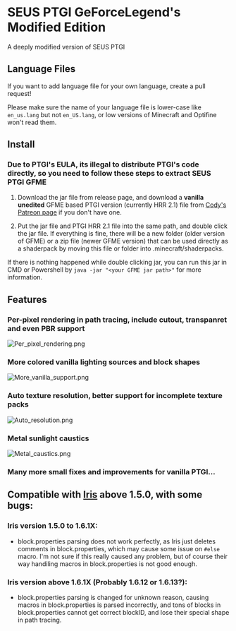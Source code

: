 
# SEUS PTGI GeForceLegend's Modified Edition

A deeply modified version of SEUS PTGI

## Language Files

If you want to add language file for your own language, create a pull request!

Please make sure the name of your language file is lower-case like `en_us.lang` but not `en_US.lang`, or low versions of Minecraft and Optifine won't read them.

## Install

### Due to PTGI's EULA, its illegal to distribute PTGI's code directly, so you need to follow these steps to extract SEUS PTGI GFME

1. Download the jar file from release page, and download a **vanilla unedited** GFME based PTGI version (currently HRR 2.1) file from [Cody's Patreon page](https://www.patreon.com/sonicether/posts) if you don't have one.

2. Put the jar file and PTGI HRR 2.1 file into the same path, and double click the jar file. If everything is fine, there will be a new folder (older version of GFME) or a zip file (newer GFME version) that can be used directly as a shaderpack by moving this file or folder into .minecraft/shaderpacks.

If there is nothing happened while double clicking jar, you can run this jar in CMD or Powershell by `java -jar "<your GFME jar path>"` for more information.

## Features

### Per-pixel rendering in path tracing, include cutout, transpanret and even PBR support

![Per_pixel_rendering.png](Images/Per_pixel_rendering.png)

### More colored vanilla lighting sources and block shapes

![More_vanilla_support.png](Images/More_vanilla_support.png)

### Auto texture resolution, better support for incomplete texture packs

![Auto_resolution.png](Images/Auto_resolution.png)

### Metal sunlight caustics

![Metal_caustics.png](Images/Metal_caustics.png)

### Many more small fixes and improvements for vanilla PTGI...

## Compatible with [Iris](https://github.com/IrisShaders/Iris) above 1.5.0, with some bugs:

### Iris version 1.5.0 to 1.6.1X:

- block.properties parsing does not work perfectly, as Iris just deletes comments in block.properties, which may cause some issue on `#else` macro. I'm not sure if this really caused any problem, but of course their way handiling macros in block.properties is not good enough.

### Iris version above 1.6.1X (Probably 1.6.12 or 1.6.13?):

- block.properties parsing is changed for unknown reason, causing macros in block.properties is parsed incorrectly, and tons of blocks in block.properties cannot get correct blockID, and lose their special shape in path tracing.
